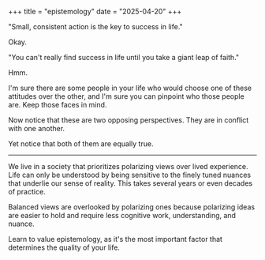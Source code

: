 +++
title =  "epistemology"
date = "2025-04-20"
+++

"Small, consistent action is the key to success in life."

Okay.

"You can't really find success in life until you take a giant leap of faith."

Hmm.

I'm sure there are some people in your life who would choose one of these attitudes over the other, and I'm sure you can pinpoint who those people are. Keep those faces in mind.

Now notice that these are two opposing perspectives. They are in conflict with one another. 

Yet notice that both of them are equally true.

---

We live in a society that prioritizes polarizing views over lived experience. Life can only be understood by being sensitive to the finely tuned nuances that underlie our sense of reality. This takes several years or even decades of practice.

Balanced views are overlooked by polarizing ones because polarizing ideas are easier to hold and require less cognitive work, understanding, and nuance. 

Learn to value epistemology, as it's the most important factor that determines the quality of your life.






